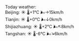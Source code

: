 Today weather:  
Beijing: ☀️   🌡️+1°C 🌬️→15km/h  
Tianjin: ☀️   🌡️+0°C 🌬️↓0km/h  
Shijiazhuang: ☀️   🌡️+2°C 🌬️↖8km/h  
Tangshan: ☀️   🌡️-6°C 🌬️↘6km/h  
